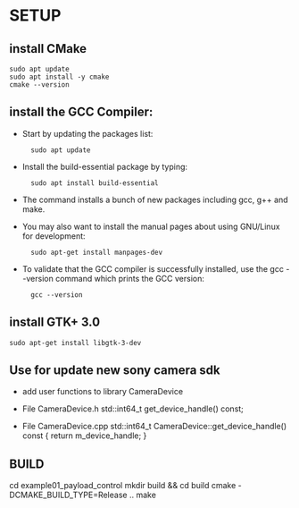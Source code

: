 # SETUP

## install CMake

    sudo apt update
    sudo apt install -y cmake
    cmake --version

## install the GCC Compiler:

- Start by updating the packages list:

        sudo apt update

- Install the build-essential package by typing:

        sudo apt install build-essential

- The command installs a bunch of new packages including gcc, g++ and make.

- You may also want to install the manual pages about using GNU/Linux for development:

        sudo apt-get install manpages-dev

- To validate that the GCC compiler is successfully installed, use the gcc --version command which prints the GCC version:

        gcc --version

## install GTK+ 3.0
    sudo apt-get install libgtk-3-dev

## Use for update new sony camera sdk
- add user functions  to library CameraDevice
+ File CameraDevice.h 
    std::int64_t get_device_handle() const;

+ File CameraDevice.cpp
    std::int64_t CameraDevice::get_device_handle() const
    {
        return m_device_handle;
    }

## BUILD

cd example01_payload_control
mkdir build && cd build
cmake -DCMAKE_BUILD_TYPE=Release ..
make